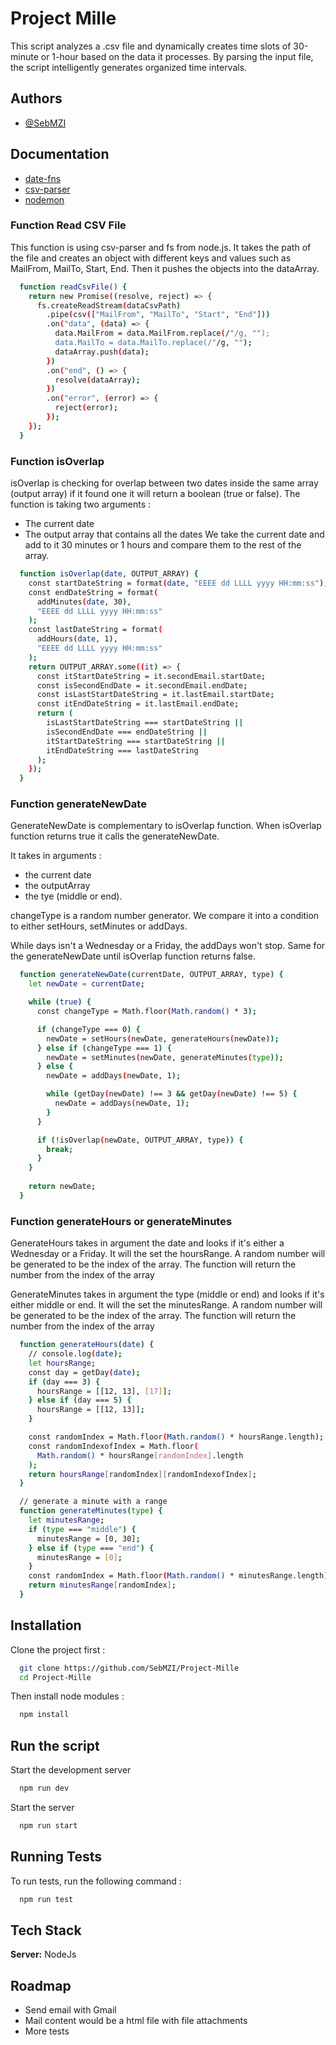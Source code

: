 
# Project Mille

This script analyzes a .csv file and dynamically creates time slots of 30-minute or 1-hour based on the data it processes. By parsing the input file, the script intelligently generates organized time intervals.

## Authors

- [@SebMZI](https://github.com/SebMZI)


## Documentation

- [date-fns](https://date-fns.org/v2.16.1/docs/format)
- [csv-parser](https://www.npmjs.com/package/csv-parser)
- [nodemon](https://www.npmjs.com/package//nodemon)

### Function Read CSV File
  This function is using csv-parser and fs from node.js.
  It takes the path of the file and creates an object with different keys and values such as MailFrom, MailTo, Start, End.
  Then it pushes the objects into the dataArray.

```bash
  function readCsvFile() {
    return new Promise((resolve, reject) => {
      fs.createReadStream(dataCsvPath)
        .pipe(csv(["MailFrom", "MailTo", "Start", "End"]))
        .on("data", (data) => {
          data.MailFrom = data.MailFrom.replace(/"/g, "");
          data.MailTo = data.MailTo.replace(/"/g, "");
          dataArray.push(data);
        })
        .on("end", () => {
          resolve(dataArray);
        })
        .on("error", (error) => {
          reject(error);
        });
    });
  }
```

### Function isOverlap
  isOverlap is checking for overlap between two dates inside the same array (output array)
  if it found one it will return a boolean (true or false).
  The function is taking two arguments :
  - The current date
  - The output array that contains all the dates
  We take the current date and add to it 30 minutes or 1 hours and compare them to the rest of the array.

```bash
  function isOverlap(date, OUTPUT_ARRAY) {
    const startDateString = format(date, "EEEE dd LLLL yyyy HH:mm:ss");
    const endDateString = format(
      addMinutes(date, 30),
      "EEEE dd LLLL yyyy HH:mm:ss"
    );
    const lastDateString = format(
      addHours(date, 1),
      "EEEE dd LLLL yyyy HH:mm:ss"
    );
    return OUTPUT_ARRAY.some((it) => {
      const itStartDateString = it.secondEmail.startDate;
      const isSecondEndDate = it.secondEmail.endDate;
      const isLastStartDateString = it.lastEmail.startDate;
      const itEndDateString = it.lastEmail.endDate;
      return (
        isLastStartDateString === startDateString ||
        isSecondEndDate === endDateString ||
        itStartDateString === startDateString ||
        itEndDateString === lastDateString
      );
    });
  }
```


### Function generateNewDate
 GenerateNewDate is complementary to isOverlap function.
 When isOverlap function returns true it calls the generateNewDate.

 It takes in arguments :
 - the current date
 - the outputArray
 - the tye (middle or end).

 changeType is a random number generator. We compare it into a condition to either setHours, setMinutes or addDays.

 While days isn't a Wednesday or a Friday, the addDays won't stop. Same for the generateNewDate until isOverlap function returns false.

```bash
  function generateNewDate(currentDate, OUTPUT_ARRAY, type) {
    let newDate = currentDate;

    while (true) {
      const changeType = Math.floor(Math.random() * 3);

      if (changeType === 0) {
        newDate = setHours(newDate, generateHours(newDate));
      } else if (changeType === 1) {
        newDate = setMinutes(newDate, generateMinutes(type));
      } else {
        newDate = addDays(newDate, 1);

        while (getDay(newDate) !== 3 && getDay(newDate) !== 5) {
          newDate = addDays(newDate, 1);
        }
      }

      if (!isOverlap(newDate, OUTPUT_ARRAY, type)) {
        break;
      }
    }
   
    return newDate;
  }
```

### Function generateHours or generateMinutes
 GenerateHours takes in argument the date and looks if it's either a Wednesday or a Friday.
 It will the set the hoursRange.
 A random number will be generated to be the index of the array.
 The function will return the number from the index of the array

 GenerateMinutes takes in argument the type (middle or end) and looks if it's either middle or  end.
 It will the set the minutesRange.
 A random number will be generated to be the index of the array.
 The function will return the number from the index of the array

```bash
  function generateHours(date) {
    // console.log(date);
    let hoursRange;
    const day = getDay(date);
    if (day === 3) {
      hoursRange = [[12, 13], [17]];
    } else if (day === 5) {
      hoursRange = [[12, 13]];
    }

    const randomIndex = Math.floor(Math.random() * hoursRange.length);
    const randomIndexofIndex = Math.floor(
      Math.random() * hoursRange[randomIndex].length
    );
    return hoursRange[randomIndex][randomIndexofIndex];
  }

  // generate a minute with a range
  function generateMinutes(type) {
    let minutesRange;
    if (type === "middle") {
      minutesRange = [0, 30];
    } else if (type === "end") {
      minutesRange = [0];
    }
    const randomIndex = Math.floor(Math.random() * minutesRange.length);
    return minutesRange[randomIndex];
  }
```





## Installation

Clone the project first :

```bash
  git clone https://github.com/SebMZI/Project-Mille
  cd Project-Mille
```

Then install node modules :

```bash
  npm install
```
 
    
## Run the script

Start the development server

```bash
  npm run dev
```

Start the server

```bash
  npm run start
```
## Running Tests

To run tests, run the following command :

```bash
  npm run test
```


## Tech Stack

**Server:** NodeJs


## Roadmap

- Send email with Gmail
- Mail content would be a html file with file attachments
- More tests




